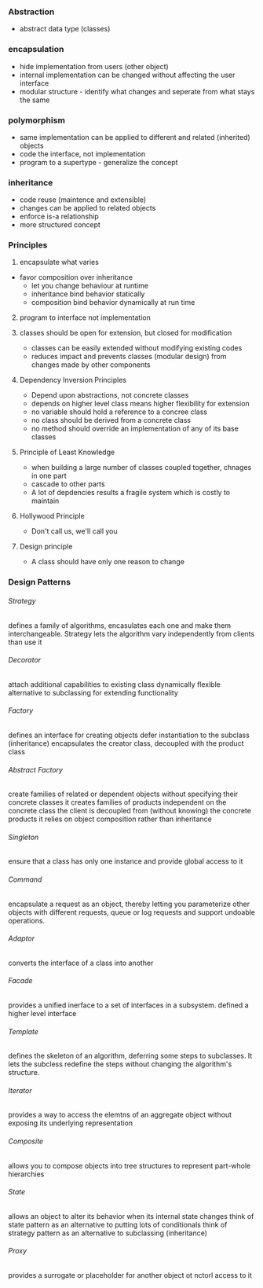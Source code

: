 ### Abstraction
* abstract data type (classes)


### encapsulation
* hide implementation from users (other object)
* internal implementation can be changed without affecting the user interface
* modular structure - identify what changes and seperate from what stays the same


### polymorphism
* same implementation can be applied to different and related (inherited) objects
* code the interface, not implementation
* program to a supertype - generalize the concept

### inheritance
* code reuse (maintence and extensible)
* changes can be applied to related objects
* enforce is-a relationship
* more structured concept

### Principles

1. encapsulate what varies
* favor composition over inheritance
    * let you change behaviour at runtime
    * inheritance bind behavior statically
    * composition bind behavior dynamically at run time

2. program to interface not implementation
3. classes should be open for extension, but closed for modification
    * classes can be easily extended without modifying existing codes
    * reduces impact and prevents classes (modular design) from changes made by other components
4. Dependency Inversion Principles
    * Depend upon abstractions, not concrete classes
    * depends on higher level class means higher flexibility for extension
    * no variable should hold a reference to a concree class
    * no class should be derived from a concrete class
    * no method should override an implementation of any of its base classes

5. Principle of Least Knowledge
    * when building a large number of classes coupled together, chnages in one part
    * cascade to other parts
    * A lot of depdencies results a fragile system which is costly to maintain

6. Hollywood Principle
    * Don't call us, we'll call you

7. Design principle
    * A class should have only one reason to change

### Design Patterns

###### Strategy
defines a family of algorithms, encasulates each one and make them
interchangeable. Strategy lets the algorithm vary independently from clients
than use it

###### Decorator
attach additional capabilities to existing class dynamically
flexible alternative to subclassing for extending functionality

###### Factory
defines an interface for creating objects
defer instantiation to the subclass (inheritance)
encapsulates the creator class, decoupled with the product class

###### Abstract Factory
create families of related or dependent objects without specifying their concrete classes
it creates families of products independent on the concrete class
the client is decoupled from (without knowing) the concrete products
it relies on object composition rather than inheritance

###### Singleton
ensure that a class has only one instance and provide global access to it

###### Command
encapsulate a request as an object, thereby letting you parameterize other
objects with different requests, queue or log requests and support undoable operations.

###### Adaptor
converts the interface of a class into another

###### Facade
provides a unified inerface to a set of interfaces in a subsystem.
defined a higher level interface

###### Template
defines the skeleton of an algorithm, deferring some steps to subclasses.
It lets the subcless redefine the steps without changing the algorithm's structure.

###### Iterator
provides a way to access the elemtns of an aggregate object without
exposing its underlying representation

###### Composite
allows you to compose objects into tree structures to represent
part-whole hierarchies

###### State
allows an object to alter its behavior when its internal state changes
think of state pattern as an alternative to putting lots of conditionals
think of strategy pattern as an alternative to subclassing (inheritance)

###### Proxy
provides a surrogate or placeholder for another object ot nctorl access to it
